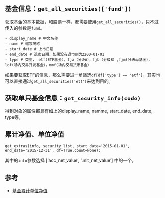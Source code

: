 ## 基金信息：`get_all_securities(['fund'])`

获取基金的基本数据，和股票一样，都需要使用`get_all_securities()`，只不过传入的参数是`fund`。

```
- display_name # 中文名称
- name # 缩写简称
- start_date # 上市日期
- end_date # 退市日期，如果没有退市则为2200-01-01
- type # 类型， etf(ETF基金)，fja（分级A），fjb（分级B）,fjm(分级母基金），lof(场内交易开发基金），mmf(场内交易货币基金）
```

如果要获取ETF的信息，那么需要进一步筛选`df[df['type'] == 'etf']`，其实也可以直接通过`get_all_securities('etf')`来达到目的。


## 获取单只基金信息：`get_security_info(code)`

得到对象的属性都具有如上的display_name, namme, start_date, end_date, type等。


## 累计净值、单位净值

```
get_extras(info, security_list, start_date='2015-01-01', end_date='2015-12-31', df=True,count=None):
```

其中的`info`参数选择 [‘acc_net_value’, ‘unit_net_value’] 中的一个。


## 参考

- [基金累计单位净值](https://www.joinquant.com/help/api/help#fund:%E5%9F%BA%E9%87%91%E7%B4%AF%E8%AE%A1%E5%8D%95%E4%BD%8D%E5%87%80%E5%80%BC)
